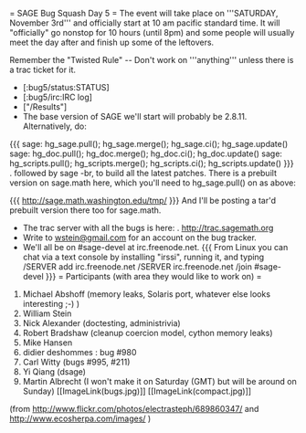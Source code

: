 = SAGE Bug Squash Day 5 =
The event will take place on '''SATURDAY, November 3rd''' and officially start at 10 am pacific standard time. It will "officially" go nonstop for 10 hours (until 8pm) and some people will usually meet the day after and finish up some of the leftovers.

Remember the "Twisted Rule" -- Don't work on '''anything''' unless there is a trac ticket for it.

 * [:bug5/status:STATUS]
 * [:bug5/irc:IRC log]
 * ["/Results"]
 * The base version of SAGE we'll start will probably be 2.8.11.
Alternatively, do:

{{{
sage: hg_sage.pull(); hg_sage.merge(); hg_sage.ci(); hg_sage.update()
sage: hg_doc.pull(); hg_doc.merge(); hg_doc.ci(); hg_doc.update()
sage: hg_scripts.pull(); hg_scripts.merge(); hg_scripts.ci(); hg_scripts.update()
}}}
 . followed by sage -br, to build all the latest patches.
There is a prebuilt version on sage.math here, which you'll need to hg_sage.pull() on as above:

{{{
http://sage.math.washington.edu/tmp/
}}}
And I'll be posting a tar'd prebuilt version there too for sage.math.

 * The trac server with all the bugs is here:
  . http://trac.sagemath.org
 * Write to wstein@gmail.com for an account on the bug tracker.
 * We'll all be on #sage-devel at irc.freenode.net.
{{{
From Linux you can chat via a text console by installing "irssi", running it, and typing
  /SERVER add irc.freenode.net
  /SERVER irc.freenode.net
  /join #sage-devel
}}}
= Participants (with area they would like to work on) =
 1. Michael Abshoff (memory leaks, Solaris port, whatever else looks interesting ;-) )
 1. William Stein
 1. Nick Alexander (doctesting, administrivia)
 1. Robert Bradshaw (cleanup coercion model, cython memory leaks)
 1. Mike Hansen
 1. didier deshommes : bug #980
 1. Carl Witty (bugs #995, #211)
 1. Yi Qiang (dsage)
 1. Martin Albrecht (I won't make it on Saturday (GMT) but will be around on Sunday)
[[ImageLink(bugs.jpg)]] [[ImageLink(compact.jpg)]]

(from http://www.flickr.com/photos/electrasteph/689860347/ and http://www.ecosherpa.com/images/ )
